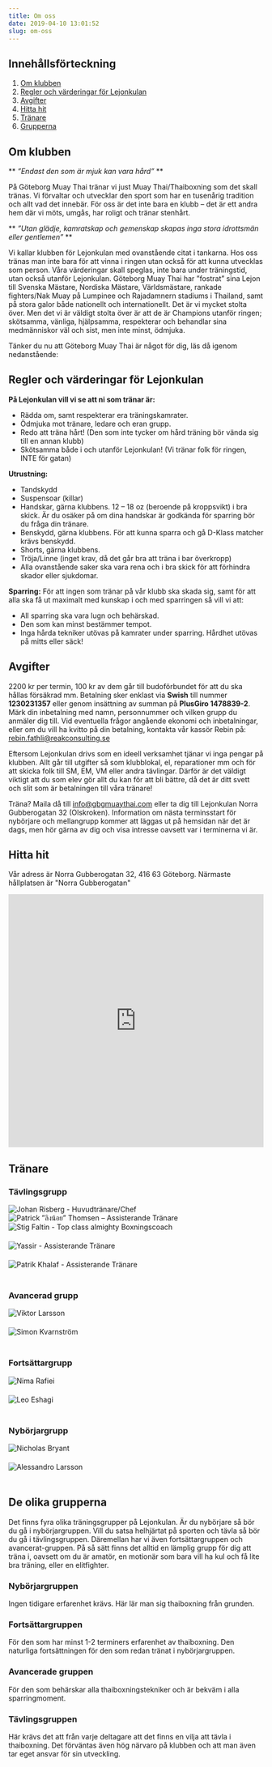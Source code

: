 ```yaml
---
title: Om oss
date: 2019-04-10 13:01:52
slug: om-oss
---
```


## Innehållsförteckning
1. [Om klubben](#om-klubben)
2. [Regler och värderingar för Lejonkulan](#regler)
3. [Avgifter](#avgifter)
4. [Hitta hit](#hitta-hit)
5. [Tränare](#tranare)
6. [Grupperna](#grupperna)

<a name="om-klubben"></a>
## Om klubben

**
*”Endast den som är mjuk kan vara hård”*
**

På Göteborg Muay Thai tränar vi just Muay Thai/Thaiboxning som det skall tränas. Vi förvaltar och utvecklar den sport som har en tusenårig tradition och allt vad det innebär. För oss är det inte bara en klubb – det är ett andra hem där vi möts, umgås, har roligt och tränar stenhårt.

**
*”Utan glädje, kamratskap och gemenskap skapas inga stora idrottsmän eller gentlemen”*
**

Vi kallar klubben för Lejonkulan med ovanstående citat i tankarna. Hos oss tränas man inte bara för att vinna i ringen utan också för att kunna utvecklas som person. Våra värderingar skall speglas, inte bara under träningstid, utan också utanför Lejonkulan.
Göteborg Muay Thai har ”fostrat” sina Lejon till Svenska Mästare, Nordiska Mästare, Världsmästare, rankade fighters/Nak Muay på Lumpinee och Rajadamnern stadiums i Thailand, samt på stora galor både nationellt och internationellt. Det är vi mycket stolta över. Men det vi är väldigt stolta över är att de är Champions utanför ringen; skötsamma, vänliga, hjälpsamma, respekterar och behandlar sina medmänniskor väl och sist, men inte minst, ödmjuka.

Tänker du nu att  Göteborg Muay Thai är något för dig, läs då igenom nedanstående:

<a name="regler"></a>
## Regler och värderingar för Lejonkulan

**På Lejonkulan vill vi se att ni som tränar är:**
- Rädda om, samt respekterar era träningskamrater.
- Ödmjuka mot tränare, ledare och eran grupp.
- Redo att träna hårt! (Den som inte tycker om hård träning bör vända sig till en annan klubb)
- Skötsamma både i och utanför Lejonkulan! (Vi tränar folk för ringen, INTE för gatan)

**Utrustning:**
- Tandskydd
- Suspensoar (killar)
- Handskar, gärna klubbens. 12 – 18 oz (beroende på kroppsvikt) i bra skick. Är du osäker på om dina handskar är godkända för sparring bör du fråga din tränare.
- Benskydd, gärna klubbens. För att kunna sparra och gå D-Klass matcher krävs benskydd.
- Shorts, gärna klubbens.
- Tröja/Linne (inget krav, då det går bra att träna i bar överkropp)
- Alla ovanstående saker ska vara rena och i bra skick för att förhindra skador eller sjukdomar.

**Sparring:**
För att ingen som tränar på vår klubb ska skada sig, samt för att alla ska få ut maximalt med kunskap i och med sparringen så vill vi att:

- All sparring ska vara lugn och behärskad.
- Den som kan minst bestämmer tempot.
- Inga hårda tekniker utövas på kamrater under sparring. Hårdhet utövas på mitts eller säck!

<a name="avgifter"></a>
## Avgifter

2200 kr per termin, 100 kr av dem går till budoförbundet för att du ska hållas försäkrad mm.
Betalning sker enklast via **Swish** till nummer **1230231357** eller genom insättning av summan på **PlusGiro 1478839-2**. Märk din inbetalning med namn, personnummer och vilken grupp du anmäler dig till. Vid eventuella frågor angående ekonomi och inbetalningar, eller om du vill ha kvitto på din betalning, kontakta vår kassör Rebin på: rebin.fathli@reakconsulting.se

Eftersom Lejonkulan drivs som en ideell verksamhet tjänar vi inga pengar på klubben. Allt går till utgifter så som klubblokal, el, reparationer mm och för att skicka folk till SM, EM, VM eller andra tävlingar. Därför är det väldigt viktigt att du som elev gör allt du kan för att bli bättre, då det är ditt svett och slit som är betalningen till våra tränare!

Träna? Maila då till info@gbgmuaythai.com eller ta dig till Lejonkulan Norra Gubberogatan 32 (Olskroken). Information om nästa terminsstart för nybörjare och mellangrupp kommer att läggas ut på hemsidan när det är dags, men hör gärna av dig och visa intresse oavsett var i terminerna vi är.

<a name="hitta-hit"></a>
## Hitta hit

Vår adress är Norra Gubberogatan 32, 416 63 Göteborg. Närmaste hållplatsen är "Norra Gubberogatan"

<div class="mapouter">
	<div class="gmap_canvas">
		<iframe width="100%" height="500" id="gmap_canvas" src="https://maps.google.com/maps?q=lejonkulan%20g%C3%B6teborg%20muay&t=&z=13&ie=UTF8&iwloc=&output=embed" frameborder="0" scrolling="no" marginheight="0" marginwidth="0"></iframe>
		<a href="https://www.emojilib.com"></a>
	</div>
</div>

<a name="tranare"></a>
## Tränare

### Tävlingsgrupp

<div class="trainer">
    <img src="index/risberg.jpg" alt="Johan Risberg - Huvudtränare/Chef">
</div>
<div class="trainer">
    <img src="index/thomsen-khru.jpg" alt="Patrick ”ลิงน้อย” Thomsen – Assisterande Tränare">
</div>
<div class="trainer" style="padding-bottom: 20px">
    <img src="index/stig.jpg" alt="Stig Faltin - Top class almighty Boxningscoach">
</div>
<div class="trainer" style="padding-bottom: 20px">
    <img src="index/yassir.jpg" alt="Yassir - Assisterande Tränare">
</div>
<div class="trainer" style="padding-bottom: 20px">
    <img src="index/patrik.jpg" alt="Patrik Khalaf - Assisterande Tränare">
</div>
<div style="clear:both"></div>

### Avancerad grupp

<div class="trainer" style="padding-bottom: 20px">
    <img src="index/viktor.jpg" alt="Viktor Larsson">
</div>
<div class="trainer" style="padding-bottom: 20px">
    <img src="index/simon.jpg" alt="Simon Kvarnström">
</div>
<div style="clear:both"></div>

### Fortsättargrupp

<div class="trainer" style="padding-bottom: 20px">
    <img src="index/nima.jpg" alt="Nima Rafiei">
</div>
<div class="trainer" style="padding-bottom: 20px">
    <img src="index/leo.jpg" alt="Leo Eshagi">
</div>
<div style="clear:both"></div>

### Nybörjargrupp

<div class="trainer" style="padding-bottom: 20px">
    <img src="index/nicholas.jpg" alt="Nicholas Bryant">
</div>
<div class="trainer" style="padding-bottom: 20px">
    <img src="index/alessandro.jpg" alt="Alessandro Larsson">
</div>
<div style="clear:both"></div>

<a name="grupperna"></a>
## De olika grupperna

Det finns fyra olika träningsgrupper på Lejonkulan. Är du nybörjare så bör du gå i nybörjargruppen. Vill du satsa helhjärtat på sporten och tävla så bör du gå i tävlingsgruppen. Däremellan har vi även fortsättargruppen och avancerat-gruppen. På så sätt finns det alltid en lämplig grupp för dig att träna i, oavsett om du är amatör, en motionär som bara vill ha kul och få lite bra träning, eller en elitfighter.

### Nybörjargruppen

Ingen tidigare erfarenhet krävs. Här lär man sig thaiboxning från grunden.

### Fortsättargruppen

För den som har minst 1-2 terminers erfarenhet av thaiboxning. Den naturliga fortsättningen för den som redan tränat i nybörjargruppen.

### Avancerade gruppen

För den som behärskar alla thaiboxningstekniker och är bekväm i alla sparringmoment.

### Tävlingsgruppen

Här krävs det att från varje deltagare att det finns en vilja att tävla i thaiboxning. Det förväntas även hög närvaro på klubben och att man även tar eget ansvar för sin utveckling.
